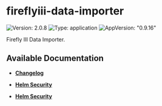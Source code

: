 # fireflyiii-data-importer

![Version: 2.0.8](https://img.shields.io/badge/Version-2.0.8-informational?style=flat-square) ![Type: application](https://img.shields.io/badge/Type-application-informational?style=flat-square) ![AppVersion: "0.9.16"](https://img.shields.io/badge/AppVersion-"0.9.16"-informational?style=flat-square)

Firefly III Data Importer.

## Available Documentation

- [**Changelog**](CHANGELOG)

- [**Helm Security**](container-security)

- [**Helm Security**](helm-security)

